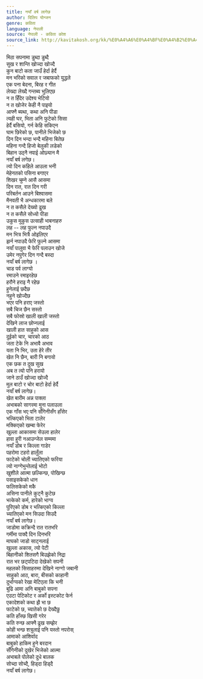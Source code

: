 ```yaml
---
title: नयाँ वर्ष लागेछ
author: दिलिप योन्जन
genre: कविता
language: नेपाली
source: नेपाली - कविता कोश
source_link: http://kavitakosh.org/kk/%E0%A4%A6%E0%A4%BF%E0%A4%B2%E0%A4%BF%E0%A4%AA_%E0%A4%AF%E0%A5%8B%E0%A4%A8%E0%A5%8D%E0%A4%9C%E0%A4%A8
---
```


मिठा सपनामा डुब्दा डुब्दै  
सुख र शान्ति खोज्दा खोज्दै  
कुन बाटो कता जाउँ हेर्दा हेर्दै  
मन भरिको सवाल र जबाफको युद्धले  
एक पना बेदना, बिरह र गीत  
लेख्दा लेख्दै गन्तब्य भुलिएछ  
न त हिँदेर उदेश्य भेटियो  
न त खोजेर केही नै पाइयो  
आफ्नै ब्यथा, कथा अनि पीडा  
त्यही घर, भिता अनि फुटेको सिसा  
हेर्दै बसियो, गर्न केहि सकिएन  
घाम छिरेको छ, पानीले भिजेको छ  
दिन दिन भन्दा भन्दै महिना बितेछ  
महिना गन्दै हिजो बेलुकी लडेको  
बिहान उठ्नै नपाई ओछ्यान मै  
नयाँ बर्ष लगेछ।  
त्यो दिन कहिले आउला भनी  
मेहेनतको पसिना बगाएर  
शिखर चुम्ने आसै आसमा  
दिन रात, रात दिन गरी  
परिबर्तन आउने बिश्वासमा  
मैनवती भै अन्धकारमा बले  
न त कसैले देख्यो ढुख  
न त कसैले सोध्यो पीडा  
उकुस मुकुस उत्साही भाबनाहरु  
लह -- लह फुल्न नपाउदै  
मन भित्र भित्रै ओइलिएर  
झर्न नपाउदै फेरि फुल्ने आसमा  
नयाँ पालुवा भै फेरि पलाउन खोजे  
उमेर नपुगेर दिन गन्दै बस्दा  
नयाँ बर्ष लागेछ ।  
चाड पर्व लाग्यो  
रमाउने रमाइरहेछ  
हरौने हराइ नै रहेछ  
हुनेलाई छदैछ  
नहुने खोज्दैछ  
भएर पनि हराए जस्तो  
सबै चिज छैन सस्तो  
सबै फोस्रो खाली खाली जस्तो  
देखिने लाज छोप्नलाई  
खाली हात साहुको आस  
दुईको चार, चारको आठ  
जता टेके नि अभावै अभाव  
यता नि भिर, उता हेरे तीर  
खेत नि छैन, बारी नि बगायो  
एक छक त दुख सुख  
अब त त्यो पनि हरायो  
जाने ठाउँ खोज्दा खोज्दै  
मुल बाटो र चोर बाटो हेर्दा हेर्दै  
नयाँ बर्ष लागेछ।  
खेत बारीम अन्न पाक्ला  
अभाबको सागरमा मुना पलाउला  
एक गाँस भए पनि सँगिनीसँग हाँसेर  
भत्किएको भिता टालेर  
मक्किएको खम्बा फेरेर  
खुल्ला आकासमा सेउला हालेर  
हावा हुरी नआउन्जेल सम्ममा  
नयाँ डोब र किल्ला गाडेर  
पहरोमा टहरो हालुँला  
फाटेको चोली च्यातिएको फरिया  
त्यो नाग्गेभुन्तेलाई भोटो  
खुशीले आत्मा छल्किन्छ, पोखिन्छ  
पसाइसकेको धान  
फलिसकेको मकै  
असिना पानीले कुट्नै कुटेछ  
भत्केको कर्म, हारेको भाग्य  
पुरिएको डोब र भत्किएको किल्ला  
च्यातिएको मन सिउदा सिउदै  
नयाँ बर्ष लागेछ।  
जाडोमा कक्रिन्दै रात रातभरि  
गर्मीमा पाक्दै दिन दिनभरि  
माघको जाडो साट्नलाई  
खुल्ला अकास, त्यो पेटी  
बिहानीको शितसगै बिउझेको निद्रा  
रात भर छट्पटिदा देखेको सपनी  
महलको सिसाहरुमा देखिने नाग्गो जबानी  
साहुको आठ, बारा, बीसको काहानी  
दुर्भाग्यको रेखा मेटिएला कि भनी  
बुढि आमा अनि बाबुको सपना  
एउटा पेटिकोट र अर्को इस्टकोट फेर्न  
एकादेशको कथा झै भा छ  
फाटेको छ, च्यातेको छ देख्दैछु  
कति हाँस्छ खिसी गरेर  
कति रुन्छ आफ्नै ढुख सम्झेर  
कोही भन्छ शत्रुलाई पनि यस्तो नपरोस्  
आमाको आशिर्वाद  
बाबुको हाकिम हुने बरदान  
सँगिनीको दुखेर भिजेको आत्मा  
अभाबले पोलेको दुधे बालक  
सोच्दा सोच्दै, हिड्दा हिड्दै  
नयाँ बर्ष लागेछ।
